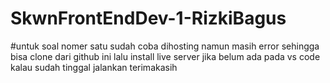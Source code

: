 # SkwnFrontEndDev-1-RizkiBagus

#untuk soal nomer satu sudah coba dihosting namun masih error sehingga bisa clone dari github ini lalu install live server jika belum ada pada vs code kalau sudah tinggal jalankan terimakasih
